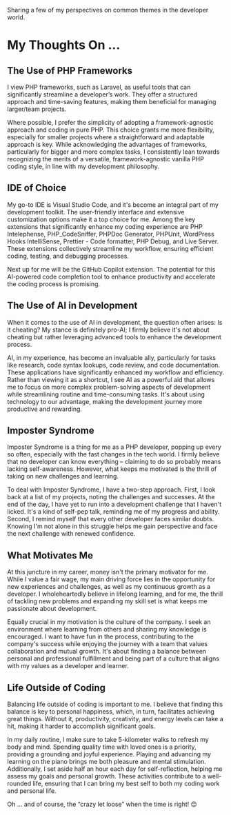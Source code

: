 Sharing a few of my perspectives on common themes in the developer world.

# My Thoughts On ...

## The Use of PHP Frameworks

I view PHP frameworks, such as Laravel, as useful tools that can significantly streamline a developer’s work. They offer a structured approach and time-saving features, making them beneficial for managing larger/team projects.

Where possible, I prefer the simplicity of adopting a framework-agnostic approach and coding in pure PHP. This choice grants me more flexibility, especially for smaller projects where a straightforward and adaptable approach is key. While acknowledging the advantages of frameworks, particularly for bigger and more complex tasks, I consistently lean towards recognizing the merits of a versatile, framework-agnostic vanilla PHP coding style, in line with my development philosophy.

## IDE of Choice

My go-to IDE is Visual Studio Code, and it's become an integral part of my development toolkit. The user-friendly interface and extensive customization options make it a top choice for me. Among the key extensions that significantly enhance my coding experience are PHP Intelephense, PHP_CodeSniffer, PHPDoc Generator, PHPUnit, WordPress Hooks IntelliSense, Prettier - Code formatter, PHP Debug, and Live Server. These extensions collectively streamline my workflow, ensuring efficient coding, testing, and debugging processes.

Next up for me will be the GitHub Copilot extension. The potential for this AI-powered code completion tool to enhance productivity and accelerate the coding process is promising.

## The Use of AI in Development

When it comes to the use of AI in development, the question often arises: Is it cheating? My stance is definitely pro-AI; I firmly believe it's not about cheating but rather leveraging advanced tools to enhance the development process.

AI, in my experience, has become an invaluable ally, particularly for tasks like research, code syntax lookups, code review, and code documentation. These applications have significantly enhanced my workflow and efficiency. Rather than viewing it as a shortcut, I see AI as a powerful aid that allows me to focus on more complex problem-solving aspects of development while streamlining routine and time-consuming tasks. It's about using technology to our advantage, making the development journey more productive and rewarding.

## Imposter Syndrome

Imposter Syndrome is a thing for me as a PHP developer, popping up every so often, especially with the fast changes in the tech world. I firmly believe that no developer can know everything – claiming to do so probably means lacking self-awareness. However, what keeps me motivated is the thrill of taking on new challenges and learning.

To deal with Imposter Syndrome, I have a two-step approach. First, I look back at a list of my projects, noting the challenges and successes. At the end of the day, I have yet to run into a development challenge that I haven't licked. It's a kind of self-pep talk, reminding me of my progress and ability. Second, I remind myself that every other developer faces similar doubts. Knowing I'm not alone in this struggle helps me gain perspective and face the next challenge with renewed confidence.

## What Motivates Me

At this juncture in my career, money isn't the primary motivator for me. While I value a fair wage, my main driving force lies in the opportunity for new experiences and challenges, as well as my continuous growth as a developer. I wholeheartedly believe in lifelong learning, and for me, the thrill of tackling new problems and expanding my skill set is what keeps me passionate about development.

Equally crucial in my motivation is the culture of the company. I seek an environment where learning from others and sharing my knowledge is encouraged. I want to have fun in the process, contributing to the company's success while enjoying the journey with a team that values collaboration and mutual growth. It's about finding a balance between personal and professional fulfillment and being part of a culture that aligns with my values as a developer and learner.

## Life Outside of Coding

Balancing life outside of coding is important to me. I believe that finding this balance is key to personal happiness, which, in turn, facilitates achieving great things. Without it, productivity, creativity, and energy levels can take a hit, making it harder to accomplish significant goals.

In my daily routine, I make sure to take 5-kilometer walks to refresh my body and mind. Spending quality time with loved ones is a priority, providing a grounding and joyful experience. Playing and advancing my learning on the piano brings me both pleasure and mental stimulation. Additionally, I set aside half an hour each day for self-reflection, helping me assess my goals and personal growth. These activities contribute to a well-rounded life, ensuring that I can bring my best self to both my coding work and personal life.

Oh … and of course, the “crazy let loose” when the time is right! 😊
